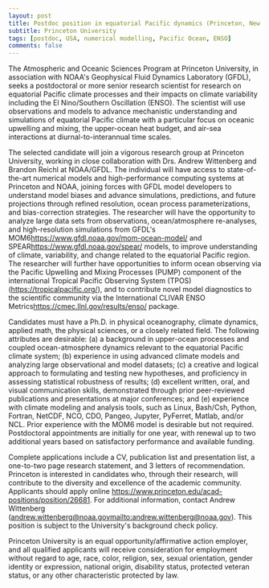 ```yaml
---
layout: post
title: Postdoc position in equatorial Pacific dynamics (Princeton, New Jersey)
subtitle: Princeton University
tags: [postdoc, USA, numerical modelling, Pacific Ocean, ENSO]
comments: false
---
```

The Atmospheric and Oceanic Sciences Program at Princeton University, in association with NOAA's Geophysical Fluid Dynamics Laboratory (GFDL), seeks a postdoctoral or more senior  research scientist for research on equatorial Pacific climate processes and their impacts on climate variability including the El Nino/Southern Oscillation (ENSO).  The scientist will use observations and models to advance mechanistic understanding and simulations of equatorial Pacific climate with a particular focus on oceanic upwelling and mixing, the upper-ocean heat budget, and air-sea interactions at diurnal-to-interannual time scales.

The selected candidate will join a vigorous research group at Princeton University, working in close collaboration with Drs. Andrew Wittenberg and Brandon Reichl at NOAA/GFDL.  The individual will have access to state-of-the-art numerical models and high-performance computing systems at Princeton and NOAA, joining forces with GFDL model developers to understand model biases and advance simulations, predictions, and future projections through refined resolution, ocean process parameterizations, and bias-correction strategies.  The researcher will have the opportunity to analyze large data sets from observations, ocean/atmosphere re-analyses, and high-resolution simulations from GFDL's MOM6<https://www.gfdl.noaa.gov/mom-ocean-model/> and SPEAR<https://www.gfdl.noaa.gov/spear/> models, to improve understanding of climate, variability, and change related to the equatorial Pacific region.  The researcher will further have opportunities to inform ocean observing via the Pacific Upwelling and Mixing Processes (PUMP) component of the international Tropical Pacific Observing System (TPOS) (https://tropicalpacific.org/), and to contribute novel model diagnostics to the scientific community via the International CLIVAR ENSO Metrics<https://cmec.llnl.gov/results/enso/> package.

Candidates must have a Ph.D. in physical oceanography, climate dynamics, applied math, the physical sciences, or a closely related field.  The following attributes are desirable: (a) a background in upper-ocean processes and coupled ocean-atmosphere dynamics relevant to the equatorial Pacific climate system; (b) experience in using advanced climate models and analyzing large observational and model datasets; (c) a creative and logical approach to formulating and testing new hypotheses, and proficiency in assessing statistical robustness of results; (d) excellent written, oral, and visual communication skills, demonstrated through prior peer-reviewed publications and presentations at major conferences; and (e) experience with climate modeling and analysis tools, such as Linux, Bash/Csh, Python, Fortran, NetCDF, NCO, CDO, Pangeo, Jupyter, PyFerret, Matlab, and/or NCL.  Prior experience with the MOM6 model is desirable but not required.  Postdoctoral appointments are initially for one year, with renewal up to two additional years based on satisfactory performance and available funding.

Complete applications include a CV, publication list and presentation list, a one-to-two page research statement, and 3 letters of recommendation. Princeton is interested in candidates who, through their research, will contribute to the diversity and excellence of the academic community.  Applicants should apply online https://www.princeton.edu/acad-positions/position/26681.  For additional information, contact Andrew Wittenberg (andrew.wittenberg@noaa.gov<mailto:andrew.wittenberg@noaa.gov>).  This position is subject to the University's background check policy.

Princeton University is an equal opportunity/affirmative action employer, and all qualified applicants will receive consideration for employment without regard to age, race, color, religion, sex, sexual orientation, gender identity or expression, national origin, disability status, protected veteran status, or any other characteristic protected by law.

